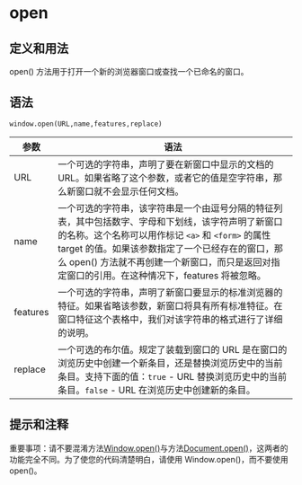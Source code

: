# open

## 定义和用法

open() 方法用于打开一个新的浏览器窗口或查找一个已命名的窗口。

## 语法

    window.open(URL,name,features,replace)

|参数|语法|
|---|---|
|URL|一个可选的字符串，声明了要在新窗口中显示的文档的 URL。如果省略了这个参数，或者它的值是空字符串，那么新窗口就不会显示任何文档。|
|name|一个可选的字符串，该字符串是一个由逗号分隔的特征列表，其中包括数字、字母和下划线，该字符声明了新窗口的名称。这个名称可以用作标记 `<a>` 和 `<form>` 的属性 target 的值。如果该参数指定了一个已经存在的窗口，那么 open() 方法就不再创建一个新窗口，而只是返回对指定窗口的引用。在这种情况下，features 将被忽略。|
|features|一个可选的字符串，声明了新窗口要显示的标准浏览器的特征。如果省略该参数，新窗口将具有所有标准特征。在窗口特征这个表格中，我们对该字符串的格式进行了详细的说明。|
|replace|一个可选的布尔值。规定了装载到窗口的 URL 是在窗口的浏览历史中创建一个新条目，还是替换浏览历史中的当前条目。支持下面的值：`true`  - URL 替换浏览历史中的当前条目。`false` - URL 在浏览历史中创建新的条目。|

## 提示和注释

重要事项：请不要混淆方法[Window.open()](open.md)与方法[Document.open()](../../../dom/document/function/open.md)，这两者的功能完全不同。为了使您的代码清楚明白，请使用 Window.open()，而不要使用 open()。

